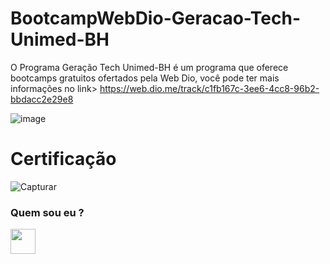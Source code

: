 # BootcampWebDio-Geracao-Tech-Unimed-BH
O Programa Geração Tech Unimed-BH é um programa que oferece bootcamps gratuitos ofertados pela Web Dio, 
você pode ter mais informações no link> https://web.dio.me/track/c1fb167c-3ee6-4cc8-96b2-bbdacc2e29e8

![image](https://user-images.githubusercontent.com/48370523/215489306-9ecc6261-b750-4ce2-a788-5d0ff44041aa.png)

# Certificação 

![Capturar](https://user-images.githubusercontent.com/48370523/215489891-394fe468-7cac-485a-9c27-56fbb49cf6c9.PNG)

<h3 align="left"> Quem sou eu ? <src="https://cdn-icons-png.flaticon.com/512/920/920938.png" alt="gabekw.twitter" height="40" width="40" /></a></h3>
<p align="left">
<a href="https://www.linkedin.com/in/rafael-mitch/" target="blank"><img align="center" src="https://cdn-icons-png.flaticon.com/512/145/145807.png" height="40" width="40" /></a> 
</p>
